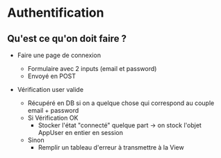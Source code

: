 # Authentification

## Qu'est ce qu'on doit faire ?

* Faire une page de connexion

  * Formulaire avec 2 inputs (email et password)
  * Envoyé en POST
* Vérification user valide

  * Récupéré en DB si on a quelque chose qui correspond au couple email + password
  * Si Vérification OK
    * Stocker l'état "connecté" quelque part → on stock l'objet AppUser en entier en session
  * Sinon
    * Remplir un tableau d'erreur à transmettre à la View